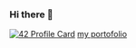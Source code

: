 ### Hi there 👋
[![42 Profile Card](https://1337-readme.vercel.app/api/profile?cursus=42&login=erahimi)](https://github.com/mohouyizme/1337-readme)
[my portofolio](http://elmehdirahimi.github.io/)
<!--
**elmehdirahimi/elmehdirahimi** is a ✨ _special_ ✨ repository because its `README.md` (this file) appears on your GitHub profile.

Here are some ideas to get you started:

- 🔭 I’m currently working on ...
- 🌱 I’m currently learning ...
- 👯 I’m looking to collaborate on ...
- 🤔 I’m looking for help with ...
- 💬 Ask me about ...
- 📫 How to reach me: ...
- 😄 Pronouns: ...
- ⚡ Fun fact: ...
-->
